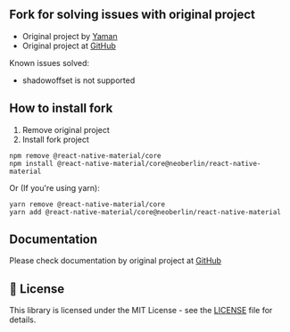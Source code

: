 ## Fork for solving issues with original project

- Original project by [Yaman](https://github.com/yamankatby)
- Original project at [GitHub](https://github.com/yamankatby/react-native-material)

Known issues solved:
- shadowoffset is not supported

## How to install fork

1. Remove original project
2. Install fork project

```shell
npm remove @react-native-material/core
npm install @react-native-material/core@neoberlin/react-native-material
```

Or (If you're using yarn):

```shell
yarn remove @react-native-material/core
yarn add @react-native-material/core@neoberlin/react-native-material
```

## Documentation

Please check documentation by original project at [GitHub](https://github.com/yamankatby/react-native-material)

## 📝 License

This library is licensed under the MIT License - see
the [LICENSE](https://github.com/yamankatby/react-native-material/blob/main/LICENSE) file for details.

